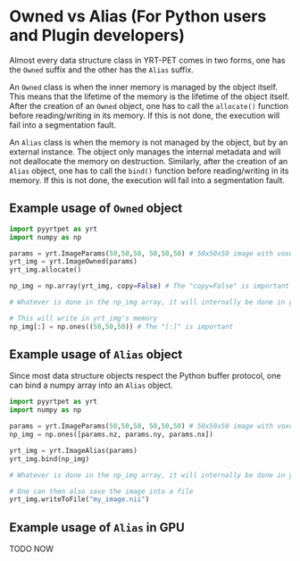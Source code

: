 # Owned vs Alias (For Python users and Plugin developers)

Almost every data structure class in YRT-PET comes in two forms, one has the `Owned` suffix and the other has the
`Alias` suffix.

An `Owned` class is when the inner memory is managed by the object itself. This means that the lifetime of the memory
is the lifetime of the object itself.
After the creation of an `Owned` object, one has to call the `allocate()` function before reading/writing in its memory.
If this is not done, the execution will fail into a segmentation fault.

An `Alias` class is when the memory is not managed by the object, but by an external instance.
The object only manages the internal metadata and will not deallocate the memory on destruction.
Similarly, after the creation of an `Alias` object, one has to call the `bind()` function before
reading/writing in its memory. If this is not done, the execution will fail into a segmentation fault.

## Example usage of `Owned` object
```python
import pyyrtpet as yrt
import numpy as np

params = yrt.ImageParams(50,50,50, 50,50,50) # 50x50x50 image with voxel size 1.0
yrt_img = yrt.ImageOwned(params)
yrt_img.allocate()

np_img = np.array(yrt_img, copy=False) # The "copy=False" is important

# Whatever is done in the np_img array, it will internally be done in yrt_img's memory

# This will write in yrt_img's memory
np_img[:] = np.ones((50,50,50)) # The "[:]" is important


```

## Example usage of `Alias` object
Since most data structure objects respect the Python buffer protocol, one can bind a numpy array into an `Alias` object.
```python
import pyyrtpet as yrt
import numpy as np

params = yrt.ImageParams(50,50,50, 50,50,50) # 50x50x50 image with voxel size 1.0
np_img = np.ones([params.nz, params.ny, params.nx])

yrt_img = yrt.ImageAlias(params)
yrt_img.bind(np_img)

# Whatever is done in the np_img array, it will internally be done in yrt_img's memory

# One can then also save the image into a file
yrt_img.writeToFile("my_image.nii")
```

## Example usage of `Alias` in GPU

TODO NOW
